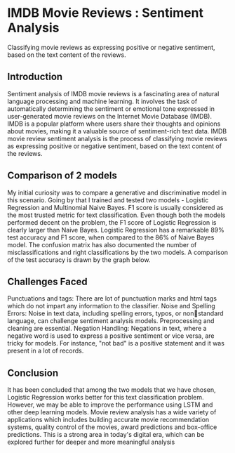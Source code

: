 # IMDB Movie Reviews : Sentiment Analysis
Classifying movie reviews as expressing positive or negative sentiment, based on the text content of the reviews.

## Introduction
Sentiment analysis of IMDB movie reviews is a fascinating area of natural language processing and machine learning. It involves the task of automatically determining the sentiment or emotional tone expressed in user-generated movie reviews on the Internet Movie Database (IMDB). IMDB is a popular platform where users share their thoughts and opinions about movies, making it a valuable source of sentiment-rich text data. IMDB movie review sentiment analysis is the process of classifying movie reviews as expressing positive or negative sentiment, based on the text content of the reviews.

## Comparison of 2 models
My initial curiosity was to compare a generative and discriminative model in this scenario. Going by that I trained and tested two models - Logistic Regression and Multinomial Naive Bayes. F1 score is usually considered as the most trusted metric for text classification. Even though both the models performed decent on the problem, the F1 score of Logistic Regression is clearly larger than Naive Bayes. Logistic Regression has a remarkable 89% test accuracy and F1 score, when compared to the 86% of Naive Bayes model. The confusion matrix has also documented the number of misclassifications and right classifications by the two models. A comparison of the test accuracy is drawn by the graph below.

## Challenges Faced
Punctuations and tags: There are lot of punctuation marks and html tags which do not impart any information to the classifier.
Noise and Spelling Errors: Noise in text data, including spelling errors, typos, or nonstandard language, can challenge sentiment analysis models. Preprocessing and cleaning are essential.
Negation Handling: Negations in text, where a negative word is used to express a positive sentiment or vice versa, are tricky for models. For instance, "not bad" is a positive statement and it was present in a lot of records.

## Conclusion
It has been concluded that among the two models that we have chosen, Logistic Regression works better for this text classification problem. However, we may be able to improve the performance using LSTM and other deep learning models. Movie review analysis has a wide variety of applications which includes building accurate movie recommendation systems, quality control of the movies, award predictions and box-office predictions. This is a strong area in today's digital era, which can be explored further for deeper and more meaningful analysis
